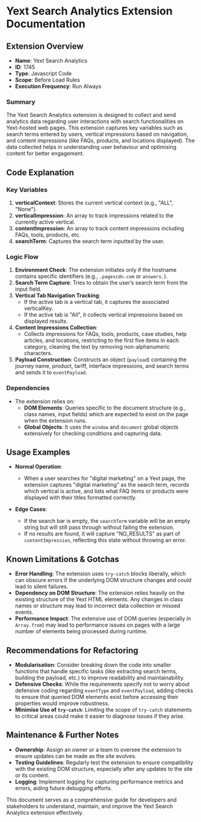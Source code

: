 # Yext Search Analytics Extension Documentation

## Extension Overview
- **Name**: Yext Search Analytics
- **ID**: 1745
- **Type**: Javascript Code
- **Scope**: Before Load Rules
- **Execution Frequency**: Run Always

### Summary
The Yext Search Analytics extension is designed to collect and send analytics data regarding user interactions with search functionalities on Yext-hosted web pages. This extension captures key variables such as search terms entered by users, vertical impressions based on navigation, and content impressions (like FAQs, products, and locations displayed). The data collected helps in understanding user behaviour and optimising content for better engagement.

## Code Explanation

### Key Variables
1. **verticalContext**: Stores the current vertical context (e.g., "ALL", "None").
2. **verticalImpression**: An array to track impressions related to the currently active vertical.
3. **contentImpression**: An array to track content impressions including FAQs, tools, products, etc.
4. **searchTerm**: Captures the search term inputted by the user.

### Logic Flow
1. **Environment Check**: The extension initiates only if the hostname contains specific identifiers (e.g., `.pagescdn.com` or `answers.`).
2. **Search Term Capture**: Tries to obtain the user’s search term from the input field.
3. **Vertical Tab Navigation Tracking**:
   - If the active tab is a vertical tab, it captures the associated verticalKey.
   - If the active tab is "All", it collects vertical impressions based on displayed results.
4. **Content Impressions Collection**:
   - Collects impressions for FAQs, tools, products, case studies, help articles, and locations, restricting to the first five items in each category, cleaning the text by removing non-alphanumeric characters.
5. **Payload Construction**: Constructs an object (`payload`) containing the journey name, product, tariff, interface impressions, and search terms and sends it to `eventPayload`.

### Dependencies
- The extension relies on:
  - **DOM Elements**: Queries specific to the document structure (e.g., class names, input fields) which are expected to exist on the page when the extension runs. 
  - **Global Objects**: It uses the `window` and `document` global objects extensively for checking conditions and capturing data.

## Usage Examples

- **Normal Operation**:
  - When a user searches for "digital marketing" on a Yext page, the extension captures "digital marketing" as the search term, records which vertical is active, and lists what FAQ items or products were displayed with their titles formatted correctly.

- **Edge Cases**:
  - If the search bar is empty, the `searchTerm` variable will be an empty string but will still pass through without failing the extension.
  - If no results are found, it will capture "NO_RESULTS" as part of `contentImpression`, reflecting this state without throwing an error.

## Known Limitations & Gotchas

- **Error Handling**: The extension uses `try-catch` blocks liberally, which can obscure errors if the underlying DOM structure changes and could lead to silent failures.
- **Dependency on DOM Structure**: The extension relies heavily on the existing structure of the Yext HTML elements. Any changes in class names or structure may lead to incorrect data collection or missed events.
- **Performance Impact**: The extensive use of DOM queries (especially in `Array.from`) may lead to performance issues on pages with a large number of elements being processed during runtime.

## Recommendations for Refactoring

- **Modularisation**: Consider breaking down the code into smaller functions that handle specific tasks (like extracting search terms, building the payload, etc.) to improve readability and maintainability.
- **Defensive Checks**: While the requirements specify not to worry about defensive coding regarding `eventType` and `eventPayload`, adding checks to ensure that queried DOM elements exist before accessing their properties would improve robustness.
- **Minimise Use of `try-catch`**: Limiting the scope of `try-catch` statements to critical areas could make it easier to diagnose issues if they arise.

## Maintenance & Further Notes

- **Ownership**: Assign an owner or a team to oversee the extension to ensure updates can be made as the site evolves.
- **Testing Guidelines**: Regularly test the extension to ensure compatibility with the existing DOM structure, especially after any updates to the site or its content.
- **Logging**: Implement logging for capturing performance metrics and errors, aiding future debugging efforts.

This document serves as a comprehensive guide for developers and stakeholders to understand, maintain, and improve the Yext Search Analytics extension effectively.